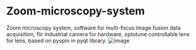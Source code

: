 # Zoom-microscopy-system
Zoom microscopy system, software for multi-focus image fusion data acquisition, flir industrial camera for hardware, optotune controllable lens for lens, based on pyspin in pyqt library.
![image](https://user-images.githubusercontent.com/113503163/226663163-733f0970-d1be-46fb-a45b-09f78b1764c8.png)

